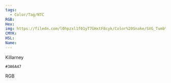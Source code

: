 ```yaml
---
tags:
  - Color/Tag/NTC
RGB:
Hex:
img: https://filedn.com/l0hpzxl1f01yT7GHxtF8cyk/Color%20Snake/SVG_Tumb%20Mass%20No%20Name/3A6A47.svg
CMYK:
HSL:
Name:
---
```

Killarney
```palette
#3A6A47
```
RGB
